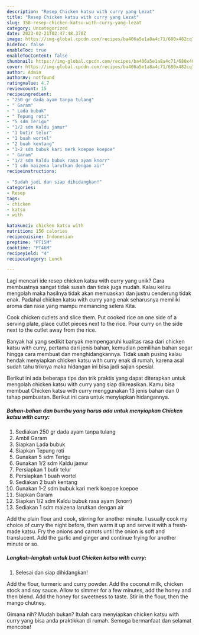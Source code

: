 ```yaml
---
description: "Resep Chicken katsu with curry yang Lezat"
title: "Resep Chicken katsu with curry yang Lezat"
slug: 358-resep-chicken-katsu-with-curry-yang-lezat
category: Uncategorized
date: 2023-02-21T02:47:48.370Z
image: https://img-global.cpcdn.com/recipes/ba406a5e1a8a4c71/680x482cq70/chicken-katsu-with-curry-foto-resep-utama.jpg
hideToc: false
enableToc: true
enableTocContent: false
thumbnail: https://img-global.cpcdn.com/recipes/ba406a5e1a8a4c71/680x482cq70/chicken-katsu-with-curry-foto-resep-utama.jpg
cover: https://img-global.cpcdn.com/recipes/ba406a5e1a8a4c71/680x482cq70/chicken-katsu-with-curry-foto-resep-utama.jpg
author: Admin
authorAv: notfound
ratingvalue: 4.7
reviewcount: 15
recipeingredient:
- "250 gr dada ayam tanpa tulang"
- " Garam"
- " Lada bubuk"
- " Tepung roti"
- "5 sdm Terigu"
- "1/2 sdm Kaldu jamur"
- "1 butir telur"
- "1 buah wortel"
- "2 buah kentang"
- "1-2 sdm bubuk kari merk koepoe koepoe"
- " Garam"
- "1/2 sdm Kaldu bubuk rasa ayam knorr"
- "1 sdm maizena larutkan dengan air"
recipeinstructions:

- "Sudah jadi dan siap dihidangkan!"
categories:
- Resep
tags:
- chicken
- katsu
- with

katakunci: chicken katsu with 
nutrition: 156 calories
recipecuisine: Indonesian
preptime: "PT15M"
cooktime: "PT46M"
recipeyield: "4"
recipecategory: Lunch

---
```





Lagi mencari ide resep chicken katsu with curry yang unik? Cara membuatnya sangat tidak susah dan tidak juga mudah. Kalau keliru mengolah maka hasilnya tidak akan memuaskan dan justru cenderung tidak enak. Padahal chicken katsu with curry yang enak seharusnya memiliki aroma dan rasa yang mampu memancing selera Kita.





Cook chicken cutlets and slice them. Put cooked rice on one side of a serving plate, place cutlet pieces next to the rice. Pour curry on the side next to the cutlet away from the rice.

Banyak hal yang sedikit banyak mempengaruhi kualitas rasa dari chicken katsu with curry, pertama dari jenis bahan, kemudian pemilihan bahan segar hingga cara membuat dan menghidangkannya. Tidak usah pusing kalau hendak menyiapkan chicken katsu with curry enak di rumah, karena asal sudah tahu triknya maka hidangan ini bisa jadi sajian spesial.






Berikut ini ada beberapa tips dan trik praktis yang dapat diterapkan untuk mengolah chicken katsu with curry yang siap dikreasikan. Kamu bisa membuat Chicken katsu with curry menggunakan 13 jenis bahan dan 0 tahap pembuatan. Berikut ini cara untuk menyiapkan hidangannya.

<!--inarticleads1-->

##### Bahan-bahan dan bumbu yang harus ada untuk menyiapkan Chicken katsu with curry:

1. Sediakan 250 gr dada ayam tanpa tulang
1. Ambil  Garam
1. Siapkan  Lada bubuk
1. Siapkan  Tepung roti
1. Gunakan 5 sdm Terigu
1. Gunakan 1/2 sdm Kaldu jamur
1. Persiapkan 1 butir telur
1. Persiapkan 1 buah wortel
1. Sediakan 2 buah kentang
1. Gunakan 1-2 sdm bubuk kari merk koepoe koepoe
1. Siapkan  Garam
1. Siapkan 1/2 sdm Kaldu bubuk rasa ayam (knorr)
1. Sediakan 1 sdm maizena larutkan dengan air


Add the plain flour and cook, stirring for another minute. I usually cook my choice of curry the night before, then warm it up and serve it with a fresh-made katsu. Fry the onions and carrots until the onion is soft and translucent. Add the garlic and ginger and continue frying for another minute or so. 

<!--inarticleads2-->

##### Langkah-langkah untuk buat Chicken katsu with curry:


1. Selesai dan siap dihidangkan!

Add the flour, turmeric and curry powder. Add the coconut milk, chicken stock and soy sauce. Allow to simmer for a few minutes, add the honey and then blend. Add the honey for sweetness to taste. Stir in the flour, then the mango chutney. 

Gimana nih? Mudah bukan? Itulah cara menyiapkan chicken katsu with curry yang bisa anda praktikkan di rumah. Semoga bermanfaat dan selamat mencoba!
